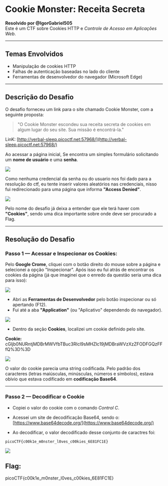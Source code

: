 
# Cookie Monster: Receita Secreta
**Resolvido por @IgorGabriel505**  
Este é um CTF sobre Cookies HTTP e *Controle de Acesso em Aplicações Web*.

---

## Temas Envolvidos

- Manipulação de cookies HTTP  
- Falhas de autenticação baseadas no lado do cliente  
- Ferramentas de desenvolvedor do navegador (Microsoft Edge)

---

## Descrição do Desafio

O desafio forneceu um link para o site chamado Cookie Monster, com a seguinte proposta:

> "O Cookie Monster escondeu sua receita secreta de cookies em algum lugar do seu site. Sua missão é encontrá-la."

LinK: [http://verbal-sleep.picoctf.net:57968/](http://verbal-sleep.picoctf.net:57968/)

Ao acessar a página inicial, Se encontra um simples formulário solicitando um **nome de usuário** e uma **senha**.

![](Imagens_Cookies/1.2.png)


Como nenhuma credencial da senha ou do usuario nos foi dado para a resolução do ctf, eu tente inserir valores aleatórios nas credenciais, nisso fui redirecionado para uma página que informa **"Access Denied"**.

![](Imagens_Cookies/2.2.png)

Pelo nome do desafio já deixa a entender que ele terá haver com **"Cookies"**, sendo uma dica importante sobre onde deve ser procurado a Flag. 

---

## Resolução do Desafio 

### Passo 1 — Acessar e Inspecionar os Cookies:
Pelo **Google Crome**, cliquei com o botão direito do mouse sobre a página e selecionei a opção "Inspecionar". Após isso eu fui atrás de encontrar os cookies da página (já que imaginei que o enredo da questão seria uma dica para isso):

![](Imagens_Cookies/3.2.png)

- Abri as **Ferramentas de Desenvolvedor** pelo botão inspecionar ou só apertando (F12).
- Fui até a aba **"Application"** (ou "Aplicativo" dependendo do navegador).

![](Imagens_Cookies/4.2.png)

- Dentro da seção **Cookies**, localizei um cookie definido pelo site.
  
**Cookie:** cGljb0NURntjMDBrMWVfbTBuc3Rlcl9sMHZlc19jMDBraWVzXzZFODFGQzFFfQ%3D%3D

![](Imagens_Cookies/5.2.png)
  
O valor do cookie parecia uma string codificada. Pelo padrão dos caracteres (letras maiúsculas, minúsculas, números e símbolos), estava obivio que estava codificado em  **codificação Base64**.

---

###  Passo 2 — Decodificar o Cookie

- Copiei o valor do cookie com o comando *Control C*.
- Acessei um site de decodificação Base64, sendo o:  
  [https://www.base64decode.org/](https://www.base64decode.org/)  
 

- Ao decodificar, o valor decodificado desse conjunto de caractres foi:

```
picoCTF{c00k1e_m0nster_l0ves_c00kies_6E81FC1E}
```

![](Imagens_Cookies/6.2.png)

## Flag:
picoCTF{c00k1e_m0nster_l0ves_c00kies_6E81FC1E}
```
